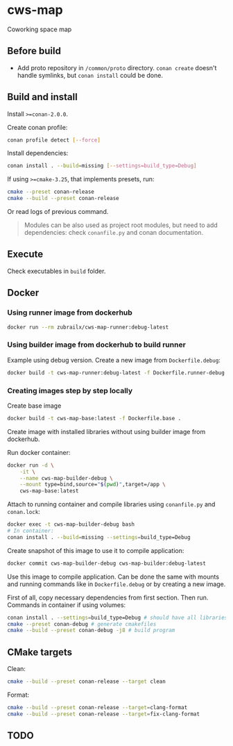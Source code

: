 # cws-map

Coworking space map

## Before build

* Add proto repository in `/common/proto` directory. `conan create` doesn't handle symlinks, but `conan install` could be done.

## Build and install

Install `>=conan-2.0.0`.

Create conan profile:

```bash
conan profile detect [--force]
```

Install dependencies:

```bash
conan install . --build=missing [--settings=build_type=Debug]
```

If using `>=cmake-3.25`, that implements presets, run:

```bash
cmake --preset conan-release
cmake --build --preset conan-release
```

Or read logs of previous command.

>  Modules can be also used as project root modules, but need to add dependencies: check `conanfile.py` and conan documentation.

## Execute

Check executables in `build` folder.

## Docker

### Using runner image from dockerhub

```bash
docker run --rm zubrailx/cws-map-runner:debug-latest
```

### Using builder image from dockerhub to build runner

Example using debug version. Create a new image from `Dockerfile.debug`:

```bash
docker build -t cws-map-runner:debug-latest -f Dockerfile.runner-debug .
```

### Creating images step by step locally

Create base image

```bash
docker build -t cws-map-base:latest -f Dockerfile.base .
```

Create image with installed libraries without using builder image from dockerhub. 

Run docker container:

```bash
docker run -d \
    -it \
    --name cws-map-builder-debug \
    --mount type=bind,source="$(pwd)",target=/app \
    cws-map-base:latest
```

Attach to running container and compile libraries using `conanfile.py` and `conan.lock`:

```bash
docker exec -t cws-map-builder-debug bash
# In container:
conan install . --build=missing --settings=build_type=Debug
```

Create snapshot of this image to use it to compile application:

```bash
docker commit cws-map-builder-debug cws-map-builder:debug-latest
```

Use this image to compile application. Can be done the same with mounts and running commands like in `Dockerfile.debug` or by creating a new image.

First of all, copy necessary dependencies from first section. Then run. Commands in container if using volumes:

```bash
conan install . --settings=build_type=Debug # should have all libraries installed
cmake --preset conan-debug # generate cmakefiles
cmake --build --preset conan-debug -j8 # build program
```

## CMake targets

Clean:

```bash
cmake --build --preset conan-release --target clean
```

Format:

```bash
cmake --build --preset conan-release --target=clang-format
cmake --build --preset conan-release --target=fix-clang-format
```

## TODO

